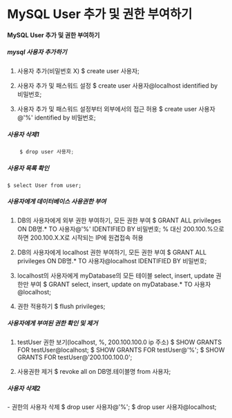 # MySQL User 추가 및 권한 부여하기



<h4>MySQL User 추가 및 권한 부여하기</h4>

<h5> mysql 사용자 추가하기 </h5>

1. 사용자 추가(비밀번호 X)
   $ create user 사용자;

2. 사용자 추가 및 패스워드 설정
   $ create user 사용자@localhost identified by 비밀번호;

3. 사용자 추가 및 패스워드 설정부터 외부에서의 접근 허용
   $ create user 사용자@'%' identified by 비밀번호;

<h5>사용자 삭제1</h5>

```javascript
    $ drop user 사용자;
```

<h5>사용자 목록 확인</h5>

    $ select User from user;

<h5>사용자에게 데이터베이스 사용권한 부여</h5>

1.  DB의 사용자에게 외부 권한 부여하기, 모든 권한 부여
    $ GRANT ALL privileges ON DB명.\* TO 사용자@'%' IDENTIFIED BY 비밀번호;
    % 대신 200.100.%으로 하면 200.100.X.X로 시작되는 IP에 원겹접속 허용

2.  DB의 사용자에게 localhost 권한 부여하기, 모든 권한 부여
    $ GRANT ALL privileges ON DB명.\* TO 사용자@localhost IDENTIFIED BY 비밀번호;

3.  localhost의 사용자에게 myDatabase의 모든 테이블 select, insert, update 권한만 부여
    $ GRANT select, insert, update on myDatabase.\* TO 사용자@localhost;

4.  권한 적용하기
    $ flush privileges;

<h5>사용자에게 부여된 권한 확인 및 제거</h5>

1. testUser 권한 보기(localhost, %, 200.100.100.0 ip 주소)
   $ SHOW GRANTS FOR testUser@localhost;
   $ SHOW GRANTS FOR testUser@'%';
   $ SHOW GRANTS FOR testUser@'200.100.100.0';

2. 사용권한 제거
   $ revoke all on DB명.테이블명 from 사용자;

<h5>사용자 삭제2</h5>
- 권한의 사용자 삭제
    $ drop user 사용자@'%';
    $ drop user 사용자@localhost;

